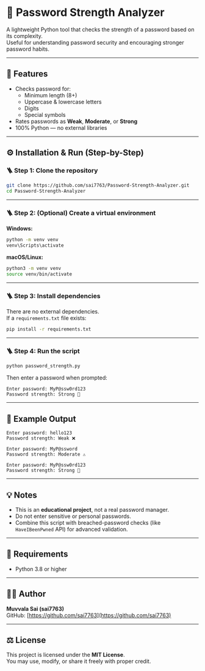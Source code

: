 # 🔐 Password Strength Analyzer

A lightweight Python tool that checks the strength of a password based on its complexity.  
Useful for understanding password security and encouraging stronger password habits.

---

## 🌟 Features
- Checks password for:
  - Minimum length (8+)
  - Uppercase & lowercase letters
  - Digits
  - Special symbols
- Rates passwords as **Weak**, **Moderate**, or **Strong**
- 100% Python — no external libraries

---

## ⚙️ Installation & Run (Step-by-Step)

### 🪜 Step 1: Clone the repository
```bash
git clone https://github.com/sai7763/Password-Strength-Analyzer.git
cd Password-Strength-Analyzer
```

---

### 🪜 Step 2: (Optional) Create a virtual environment
**Windows:**
```bash
python -m venv venv
venv\Scripts\activate
```
**macOS/Linux:**
```bash
python3 -m venv venv
source venv/bin/activate
```

---

### 🪜 Step 3: Install dependencies
There are no external dependencies.  
If a `requirements.txt` file exists:
```bash
pip install -r requirements.txt
```

---

### 🪜 Step 4: Run the script
```bash
python password_strength.py
```

Then enter a password when prompted:
```
Enter password: MyP@ssw0rd123
Password strength: Strong 💪
```

---

## 🧾 Example Output
```
Enter password: hello123
Password strength: Weak ❌

Enter password: MyP@ssword
Password strength: Moderate ⚠️

Enter password: MyP@ssw0rd123
Password strength: Strong 💪
```

---

## 💡 Notes
- This is an **educational project**, not a real password manager.
- Do not enter sensitive or personal passwords.
- Combine this script with breached-password checks (like `HaveIBeenPwned` API) for advanced validation.

---

## 🧰 Requirements
- Python 3.8 or higher

---

## 👨‍💻 Author
**Muvvala Sai (sai7763)**  
GitHub: [https://github.com/sai7763](https://github.com/sai7763)

---

## ⚖️ License
This project is licensed under the **MIT License**.  
You may use, modify, or share it freely with proper credit.
